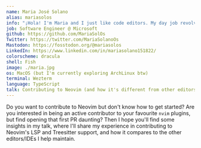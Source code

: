 ```yaml
---
name: Maria José Solano
alias: mariasolos
info: "¡Hola! I'm Maria and I just like code editors. My day job revolves around TypeScript and LSP tools for Visual Studio and VS Code, and when I'm not debugging mysterious code I didn't write I like to give my 2 cents to my favourite Neovim plugins (including the editor itself!)"
job: Software Engineer @ Microsoft
github: https://github.com/MariaSolOs
Twitter: https://twitter.com/MariaSolanoOs
Mastodon: https://fosstodon.org/@mariasolos
LinkedIn: https://www.linkedin.com/in/mariasolano151822/
colorscheme: dracula
shell: Fish
image: ./maria.jpg
os: MacOS (but I'm currently exploring ArchLinux btw)
terminal: Wezterm
language: TypeScript
talk: Contributing to Neovim (and how it's different from other editors)
---
```


Do you want to contribute to Neovim but don't know how to get started? Are you interested in being an active contributor to your favourite `nvim` plugins, but find opening that first PR daunting? Then I hope you'll find some insights in my talk, where I'll share my experience in contributing to Neovim's LSP and Treesitter support, and how it compares to the other editors/IDEs I help maintain.
